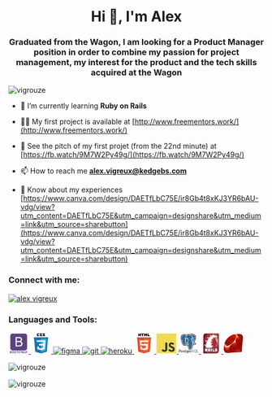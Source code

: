 <h1 align="center">Hi 👋, I'm Alex</h1>
<h3 align="center">Graduated from the Wagon, I am looking for a Product Manager position in order to combine my passion for project management, my interest for the product and the tech skills acquired at the Wagon</h3>

<p align="left"> <img src="https://komarev.com/ghpvc/?username=vigrouze&label=Profile%20views&color=0e75b6&style=flat" alt="vigrouze" /> </p>

- 🌱 I’m currently learning **Ruby on Rails**

- 👨‍💻 My first project is available at [http://www.freementors.work/](http://www.freementors.work/)

- 🎤 See the pitch of my first projet (from the 22nd minute) at [https://fb.watch/9M7W2Py49g/](https://fb.watch/9M7W2Py49g/)

- 📫 How to reach me **alex.vigreux@kedgebs.com**

- 📄 Know about my experiences [https://www.canva.com/design/DAETfLbC75E/ir8Gb4t8xKJ3YR6bAU-vdg/view?utm_content=DAETfLbC75E&utm_campaign=designshare&utm_medium=link&utm_source=sharebutton](https://www.canva.com/design/DAETfLbC75E/ir8Gb4t8xKJ3YR6bAU-vdg/view?utm_content=DAETfLbC75E&utm_campaign=designshare&utm_medium=link&utm_source=sharebutton)

<h3 align="left">Connect with me:</h3>
<p align="left">
<a href="https://linkedin.com/in/alex vigreux" target="blank"><img align="center" src="https://raw.githubusercontent.com/rahuldkjain/github-profile-readme-generator/master/src/images/icons/Social/linked-in-alt.svg" alt="alex vigreux" height="30" width="40" /></a>
</p>

<h3 align="left">Languages and Tools:</h3>
<p align="left"> <a href="https://getbootstrap.com" target="_blank" rel="noreferrer"> <img src="https://raw.githubusercontent.com/devicons/devicon/master/icons/bootstrap/bootstrap-plain-wordmark.svg" alt="bootstrap" width="40" height="40"/> </a> <a href="https://www.w3schools.com/css/" target="_blank" rel="noreferrer"> <img src="https://raw.githubusercontent.com/devicons/devicon/master/icons/css3/css3-original-wordmark.svg" alt="css3" width="40" height="40"/> </a> <a href="https://www.figma.com/" target="_blank" rel="noreferrer"> <img src="https://www.vectorlogo.zone/logos/figma/figma-icon.svg" alt="figma" width="40" height="40"/> </a> <a href="https://git-scm.com/" target="_blank" rel="noreferrer"> <img src="https://www.vectorlogo.zone/logos/git-scm/git-scm-icon.svg" alt="git" width="40" height="40"/> </a> <a href="https://heroku.com" target="_blank" rel="noreferrer"> <img src="https://www.vectorlogo.zone/logos/heroku/heroku-icon.svg" alt="heroku" width="40" height="40"/> </a> <a href="https://www.w3.org/html/" target="_blank" rel="noreferrer"> <img src="https://raw.githubusercontent.com/devicons/devicon/master/icons/html5/html5-original-wordmark.svg" alt="html5" width="40" height="40"/> </a> <a href="https://developer.mozilla.org/en-US/docs/Web/JavaScript" target="_blank" rel="noreferrer"> <img src="https://raw.githubusercontent.com/devicons/devicon/master/icons/javascript/javascript-original.svg" alt="javascript" width="40" height="40"/> </a> <a href="https://www.postgresql.org" target="_blank" rel="noreferrer"> <img src="https://raw.githubusercontent.com/devicons/devicon/master/icons/postgresql/postgresql-original-wordmark.svg" alt="postgresql" width="40" height="40"/> </a> <a href="https://rubyonrails.org" target="_blank" rel="noreferrer"> <img src="https://raw.githubusercontent.com/devicons/devicon/master/icons/rails/rails-original-wordmark.svg" alt="rails" width="40" height="40"/> </a> <a href="https://www.ruby-lang.org/en/" target="_blank" rel="noreferrer"> <img src="https://raw.githubusercontent.com/devicons/devicon/master/icons/ruby/ruby-original.svg" alt="ruby" width="40" height="40"/> </a> </p>

<p><img align="center" src="https://github-readme-stats.vercel.app/api/top-langs?username=vigrouze&show_icons=true&locale=en&layout=compact" alt="vigrouze" /></p>

<p><img align="center" src="https://github-readme-streak-stats.herokuapp.com/?user=vigrouze&" alt="vigrouze" /></p>

